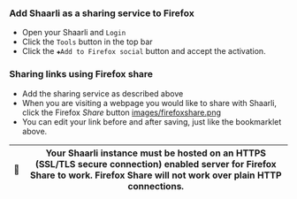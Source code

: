 ### Add Shaarli as a sharing service to Firefox

 * Open your Shaarli and `Login`
 * Click the `Tools` button in the top bar
 * Click the `✚Add to Firefox social` button and accept the activation.


### Sharing links using Firefox share

 * Add the sharing service as described above
 * When you are visiting a webpage you would like to share with Shaarli, click the Firefox _Share_ button [images/firefoxshare.png](images/firefoxshare.png)
 * You can edit your link before and after saving, just like the bookmarklet above.

|     | Your Shaarli instance must be hosted on an HTTPS (SSL/TLS secure connection) enabled server for Firefox Share to work. Firefox Share will not work over plain HTTP connections. |
|------|-------------------------------------------------------------------------------|
